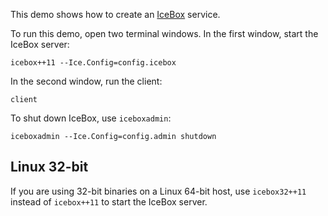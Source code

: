   This demo shows how to create an [IceBox][1] service.

To run this demo, open two terminal windows. In the first window,
start the IceBox server:
```
icebox++11 --Ice.Config=config.icebox
```

In the second window, run the client:
```
client
```

To shut down IceBox, use `iceboxadmin`:
```
iceboxadmin --Ice.Config=config.admin shutdown
```

Linux 32-bit
------------

If you are using 32-bit binaries on a Linux 64-bit host, use
`icebox32++11` instead of `icebox++11` to start the IceBox server.

[1]: https://doc.zeroc.com/ice/4.0/icebox
